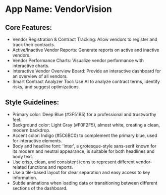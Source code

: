 # **App Name**: VendorVision

## Core Features:

- Vendor Registration & Contract Tracking: Allow vendors to register and track their contracts.
- Active/Inactive Vendor Reports: Generate reports on active and inactive vendors.
- Vendor Performance Charts: Visualize vendor performance with interactive charts.
- Interactive Vendor Overview Board: Provide an interactive dashboard for an overview of all vendors.
- Smart Contract Analyzer Tool: Use AI to analyze contract terms, identify risks, and suggest optimizations.

## Style Guidelines:

- Primary color: Deep Blue (#3F51B5) for a professional and trustworthy feel.
- Background color: Light Gray (#F0F2F5), almost white, creating a clean, modern backdrop.
- Accent color: Indigo (#5C6BC0) to complement the primary blue, used for interactive elements.
- Body and headline font: 'Inter', a grotesque-style sans-serif known for its modern and neutral appearance, is suitable for both headlines and body text.
- Use crisp, clean, and consistent icons to represent different vendor-related functions and reports.
- Use a tile-based layout for clear separation and easy access to key information.
- Subtle animations when loading data or transitioning between different sections of the dashboard.